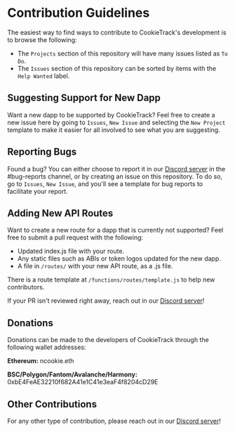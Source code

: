 # Contribution Guidelines

The easiest way to find ways to contribute to CookieTrack's development is to browse the following:

- The `Projects` section of this repository will have many issues listed as `To Do`.
- The `Issues` section of this repository can be sorted by items with the `Help Wanted` label.

## Suggesting Support for New Dapp

Want a new dapp to be supported by CookieTrack? Feel free to create a new issue here by going to `Issues`, `New Issue` and selecting the `New Project` template to make it easier for all involved to see what you are suggesting.

## Reporting Bugs

Found a bug? You can either choose to report it in our [Discord server](https://discord.com/invite/DzADcq7y75) in the #bug-reports channel, or by creating an issue on this repository. To do so, go to `Issues`, `New Issue`, and you'll see a template for bug reports to facilitate your report.

## Adding New API Routes

Want to create a new route for a dapp that is currently not supported? Feel free to submit a pull request with the following:

- Updated index.js file with your route.
- Any static files such as ABIs or token logos updated for the new dapp.
- A file in `/routes/` with your new API route, as a .js file.

There is a route template at `/functions/routes/template.js` to help new contributors.

If your PR isn't reviewed right away, reach out in our [Discord server](https://discord.com/invite/DzADcq7y75)!

## Donations

Donations can be made to the developers of CookieTrack through the following wallet addresses:

**Ethereum:** ncookie.eth

**BSC/Polygon/Fantom/Avalanche/Harmony:** 0xbE4FeAE32210f682A41e1C41e3eaF4f8204cD29E

## Other Contributions

For any other type of contribution, please reach out in our [Discord server](https://discord.com/invite/DzADcq7y75)!
